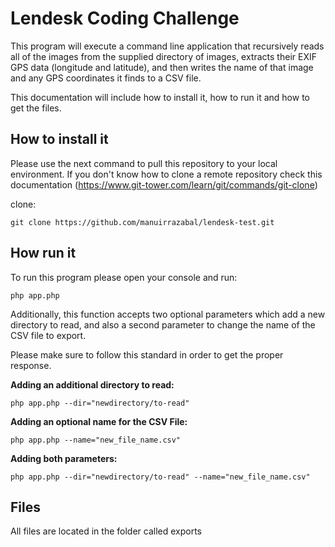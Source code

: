 # Lendesk Coding Challenge

This program will execute a command line application that recursively reads all of the images from the supplied directory of images, extracts their EXIF GPS data (longitude and latitude), and then writes the name of that image and any GPS coordinates it finds to a CSV file.

This documentation will include how to install it, how to run it and how to get the files.

## How to install it

Please use the next command to pull this repository to your local environment. If you don't know how to clone a remote repository check this documentation (https://www.git-tower.com/learn/git/commands/git-clone)

clone:
```
git clone https://github.com/manuirrazabal/lendesk-test.git
```

## How run it

To run this program please open your console and run:
```
php app.php
```

Additionally, this function accepts two optional parameters which add a new directory to read, and also a second parameter to change the name of the CSV file to export. 

Please make sure to follow this standard in order to get the proper response. 

**Adding an additional directory to read:**
```
php app.php --dir="newdirectory/to-read"
```

**Adding an optional name for the CSV File:**
```
php app.php --name="new_file_name.csv"
```

**Adding both parameters:**
```
php app.php --dir="newdirectory/to-read" --name="new_file_name.csv"
```

## Files

All files are located in the folder called exports




